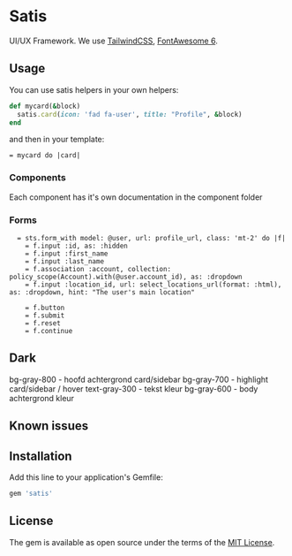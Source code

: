 # Satis

UI/UX Framework.
We use [TailwindCSS](https://tailwindui.com), [FontAwesome 6](https://fontawesome.com/v6.0/).

## Usage

You can use satis helpers in your own helpers:

```ruby
def mycard(&block)
  satis.card(icon: 'fad fa-user', title: "Profile", &block)
end
```

and then in your template:

```slim
= mycard do |card|
```

### Components

Each component has it's own documentation in the component folder

### Forms

```slim
  = sts.form_with model: @user, url: profile_url, class: 'mt-2' do |f|
    = f.input :id, as: :hidden
    = f.input :first_name
    = f.input :last_name
    = f.association :account, collection: policy_scope(Account).with(@user.account_id), as: :dropdown
    = f.input :location_id, url: select_locations_url(format: :html), as: :dropdown, hint: "The user's main location"

    = f.button
    = f.submit
    = f.reset
    = f.continue
```

## Dark

bg-gray-800 - hoofd achtergrond card/sidebar
bg-gray-700 - highlight card/sidebar / hover
text-gray-300 - tekst kleur
bg-gray-600 - body achtergrond kleur

## Known issues

## Installation

Add this line to your application's Gemfile:

```ruby
gem 'satis'
```

## License

The gem is available as open source under the terms of the [MIT License](https://opensource.org/licenses/MIT).
